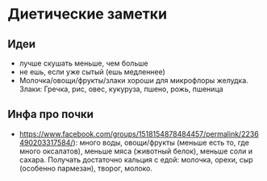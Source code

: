 # Диетические заметки

## Идеи

*    лучше скушать меньше, чем больше
*    не ешь, если уже сытый (ешь медленнее)
*    Молочка/овощи/фрукты/злаки хороши для микрофлоры желудка. Злаки: Гречка, рис, овес, кукуруза, пшено, рожь, пшеница

## Инфа про почки

*    https://www.facebook.com/groups/1518154878484457/permalink/2236490203317584/): много воды, овощи/фрукты
(меньше есть то, где много оксалатов), меньше мяса (животный белок), меньше соли и сахара. Получать достаточно кальция с едой:
молочка, орехи, сыр (особенно пармезан), творог, молоко.
